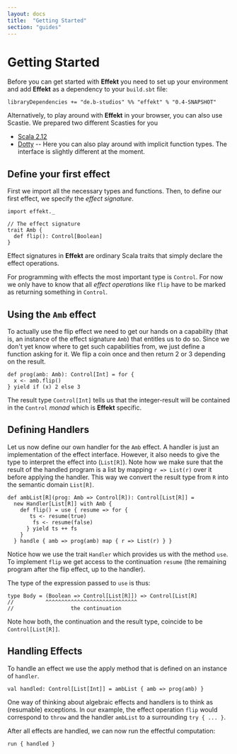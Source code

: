 ```yaml
---
layout: docs
title:  "Getting Started"
section: "guides"
---
```


# Getting Started
Before you can get started with **Effekt** you need to set up your
environment and add **Effekt** as a dependency to your `build.sbt` file:

```
libraryDependencies += "de.b-studios" %% "effekt" % "0.4-SNAPSHOT"
```

Alternatively, to play around with **Effekt** in your browser, you can
also use Scastie. We prepared two different Scasties for you

- [Scala 2.12](https://scastie.scala-lang.org/o2IcM13UTt60YKlcyNtv7g)
- [Dotty](https://scastie.scala-lang.org/Ilonelw2QgGDXh1pg4yXkg) -- Here
  you can also play around with implicit function types. The interface
  is slightly different at the moment.

## Define your first effect
First we import all the necessary types and functions.
Then, to define our first effect, we specify the *effect signature*.

```tut:book:silent
import effekt._

// The effect signature
trait Amb {
  def flip(): Control[Boolean]
}
```

Effect signatures in **Effekt** are ordinary Scala traits that simply
declare the effect operations.

For programming with effects the most important type is `Control`.
For now we only have to know that all
*effect operations* like `flip` have to be marked as returning
something in `Control`.

## Using the `Amb` effect

To actually use the flip effect we need to get our hands on a
capability (that is, an instance of the effect signature `Amb`)
that entitles us to do so. Since we don't yet know where to
get such capabilities from, we just define a function asking for it.
We flip a coin once and then return 2 or 3 depending on the result.


```tut:book:silent
def prog(amb: Amb): Control[Int] = for {
  x <- amb.flip()
} yield if (x) 2 else 3
```

The result type `Control[Int]` tells us that the integer-result will be
contained in the `Control` *monad* which is **Effekt** specific.


## Defining Handlers
Let us now define our own handler for the `Amb` effect. A handler is
just an implementation of the effect interface. However, it also
needs to give the type to interpret the effect into (`List[R]`).
Note how we make sure that the result of the handled program is
a list by mapping `r => List(r)` over it before applying the handler.
This way we convert the result type from `R` into the semantic
domain `List[R]`.

```tut:book:silent
def ambList[R](prog: Amb => Control[R]): Control[List[R]] =
  new Handler[List[R]] with Amb {
    def flip() = use { resume => for {
       ts <- resume(true)
        fs <- resume(false)
      } yield ts ++ fs
    }
  } handle { amb => prog(amb) map { r => List(r) } }
```

Notice how we use the trait `Handler` which provides us with the
method `use`. To implement `flip` we get access to the continuation
`resume` (the remaining program after the flip effect, up to the handler).

The type of the expression passed to `use` is thus:
```
type Body = (Boolean => Control[List[R]]) => Control[List[R]
//          ^^^^^^^^^^^^^^^^^^^^^^^^^^^^^
//                  the continuation
```
Note how both, the continuation and the result type, coincide
to be `Control[List[R]]`.

## Handling Effects
To handle an effect we use the apply method that is defined on an
instance of `handler`.

```tut:book:silent
val handled: Control[List[Int]] = ambList { amb => prog(amb) }
```

One way of thinking about algebraic effects and handlers is to think
as (resumable) exceptions. In our example, the effect operation `flip`
would correspond to `throw` and the handler `ambList` to a surrounding
`try { ... }`.

After all effects are handled, we can now run the effectful computation:

```tut
run { handled }
```
